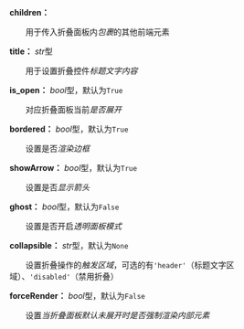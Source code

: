 **children：**

　　用于传入折叠面板内*包裹*的其他前端元素

**title：** *str*型

　　用于设置折叠控件*标题文字内容*

**is_open：** *bool*型，默认为`True`

　　对应折叠面板当前*是否展开*

**bordered：** *bool*型，默认为`True`

　　设置是否*渲染边框*

**showArrow：** *bool*型，默认为`True`

　　设置是否*显示箭头*

**ghost：** *bool*型，默认为`False`

　　设置是否开启*透明面板模式*

**collapsible：** *str*型，默认为`None`

　　设置折叠操作的*触发区域*，可选的有`'header'`（标题文字区域）、`'disabled'`（禁用折叠）

**forceRender：** *bool*型，默认为`False`

　　设置*当折叠面板默认未展开时是否强制渲染内部元素*